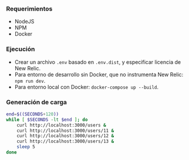 ### Requerimientos

- NodeJS
- NPM
- Docker

### Ejecución

- Crear un archivo `.env` basado en `.env.dist`, y especificar licencia de New Relic.
- Para entorno de desarrollo sin Docker, que no instrumenta New Relic: `npm run dev`.
- Para entorno local con Docker: `docker-compose up --build`.

### Generación de carga

```bash
end=$((SECONDS+120))
while [ $SECONDS -lt $end ]; do
    curl http://localhost:3000/users &
    curl http://localhost:3000/users/11 &
    curl http://localhost:3000/users/12 &
    curl http://localhost:3000/users/13 &
    sleep 5
done
```

